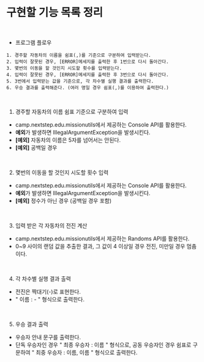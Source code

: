 # 구현할 기능 목록 정리

<br>

- 프로그램 플로우
~~~
1. 경주할 자동차의 이름을 쉼표(,)를 기준으로 구분하여 입력받는다.
2. 입력이 잘못된 경우, [ERROR]메세지를 출력한 후 1번으로 다시 돌아간다.
3. 몇번의 이동을 할 것인지 시도할 횟수를 입력받는다.
4. 입력이 잘못된 경우, [ERROR]메세지를 출력한 후 3번으로 다시 돌아간다.
5. 3번에서 입력받는 값을 기준으로, 각 차수별 실행 결과를 출력한다.
6. 우승 결과를 출력해준다. (여러 명일 경우 쉼표(,)를 이용하여 출력한다.)
~~~

<br>

1. 경주할 자동차의 이름 쉼표 기준으로 구분하여 입력
- camp.nextstep.edu.missionutils에서 제공하는 Console API를 활용한다.
- **예외**가 발생하면 IllegalArgumentException을 발생시킨다.
- **[예외]** 자동차의 이름은 5자를 넘어서는 안된다.
- **[예외]** 공백일 경우

<br>

2. 몇번의 이동을 할 것인지 시도할 횟수 입력
- camp.nextstep.edu.missionutils에서 제공하는 Console API를 활용한다.
- **예외**가 발생하면 IllegalArgumentException을 발생시킨다.
- **[예외]** 정수가 아닌 경우 (공백일 경우 포함)

<br>

3. 입력 받은 각 자동차의 전진 계산
- camp.nextstep.edu.missionutils에서 제공하는 Randoms API를 활용한다.
- 0~9 사이의 랜덤 값을 추출한 결과, 그 값이 4 이상일 경우 전진, 미만일 경우 멈춤이다.

<br>

4. 각 차수별 실행 결과 출력
- 전진은 짝대기(-)로 표현한다.
- " 이름 : - " 형식으로 출력한다.

<br>

5. 우승 결과 출력
- 우승자 안내 문구를 출력한다.
- 단독 우승자인 경우 " 최종 우승자 : 이름 " 형식으로, 공동 우승자인 경우 쉼표로 구문하여 " 최중 우승자 : 이름, 이름 " 형식으로 출력한다.